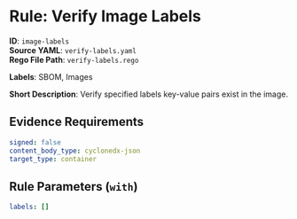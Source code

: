 # Rule: Verify Image Labels

**ID**: `image-labels`  
**Source YAML**: `verify-labels.yaml`  
**Rego File Path**: `verify-labels.rego`  

**Labels**: SBOM, Images

**Short Description**: Verify specified labels key-value pairs exist in the image.

## Evidence Requirements

```yaml
signed: false
content_body_type: cyclonedx-json
target_type: container
```
## Rule Parameters (`with`)

```yaml
labels: []
```
